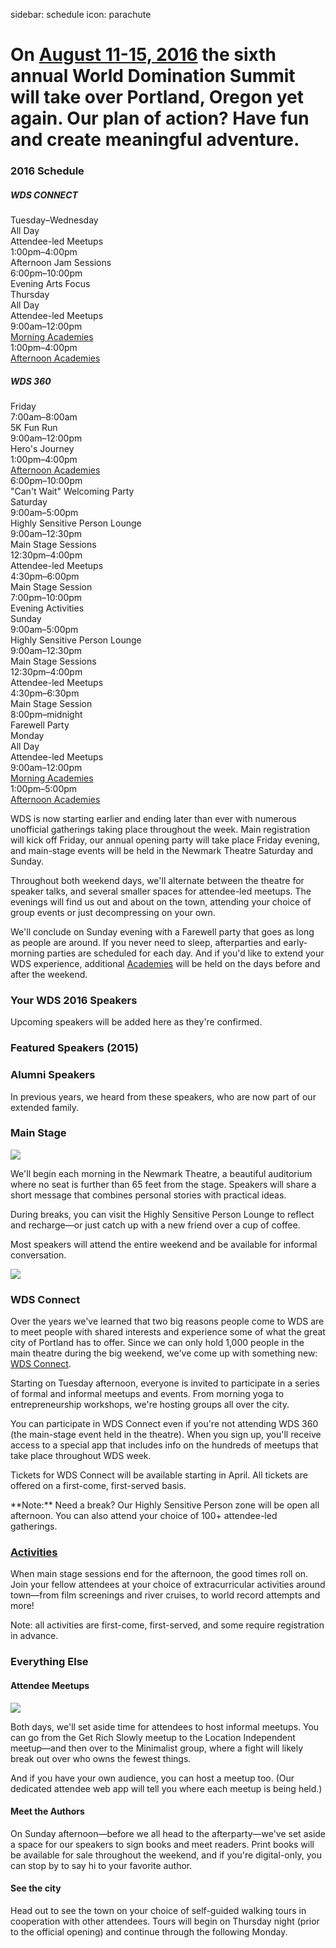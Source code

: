sidebar: schedule
icon: parachute

# On [August 11-15, 2016](/register) the sixth annual World Domination Summit will take over Portland, Oregon yet again. Our plan of action? Have fun and create meaningful adventure.
<div class="main-schedule-box">
	<h3>2016 Schedule</h3>
	<h5>WDS CONNECT</h5>
	<div class="main-schedule-item">
		<div class="main-schedule-day">Tuesday–Wednesday</div>
		<div class="main-schedule-time">All Day</div>
		<div class="main-schedule-descr">Attendee-led Meetups</div>
		<div class="main-schedule-time">1:00pm–4:00pm</div>
		<div class="main-schedule-descr">Afternoon Jam Sessions</div>
		<div class="main-schedule-time">6:00pm–10:00pm</div>
		<div class="main-schedule-descr">Evening Arts Focus</a></div>
	</div>	<div class="main-schedule-item">
		<div class="main-schedule-day">Thursday</div>
		<div class="main-schedule-time">All Day</div>
		<div class="main-schedule-descr">Attendee-led Meetups</div>
		<div class="main-schedule-time">9:00am–12:00pm</div>
		<div class="main-schedule-descr"><a style="color: rgb(35,31,32) !important" href="/academies">Morning Academies</a></div>
		<div class="main-schedule-time">1:00pm–4:00pm</div>
		<div class="main-schedule-descr"><a style="color: rgb(35,31,32) !important" href="/academies">Afternoon Academies</a></div>
	</div>	
	<h5>WDS 360</h5>
	<div class="main-schedule-item">
		<div class="main-schedule-day">Friday</div>
		<div class="main-schedule-time">7:00am–8:00am</div>
		<div class="main-schedule-descr">5K Fun Run</div>
		<div class="main-schedule-time">9:00am–12:00pm</div>
		<div class="main-schedule-descr">Hero's Journey</div>
		<div class="main-schedule-time">1:00pm–4:00pm</div>
		<div class="main-schedule-descr"><a style="color: rgb(35,31,32) !important" href="/academies">Afternoon Academies</a></div>
		<div class="main-schedule-time">6:00pm–10:00pm</div>
		<div class="main-schedule-descr">"Can't Wait" Welcoming Party</div>
	</div>
	<div class="main-schedule-item">
		<div class="main-schedule-day">Saturday</div>
	        <div class="main-schedule-time">9:00am–5:00pm</div>
		<div class="main-schedule-descr">Highly Sensitive Person Lounge</div>
		<div class="main-schedule-time">9:00am–12:30pm</div>
		<div class="main-schedule-descr">Main Stage Sessions</div>
		<div class="main-schedule-time">12:30pm–4:00pm</div>
		<div class="main-schedule-descr">Attendee-led Meetups <br></div>
		<div class="main-schedule-time">4:30pm–6:00pm</div>
		<div class="main-schedule-descr">Main Stage Session</div>
		<div class="main-schedule-time">7:00pm–10:00pm</div>
		<div class="main-schedule-descr">Evening Activities</div>
	</div>
	<div class="main-schedule-item">
		<div class="main-schedule-day">Sunday</div>
		<div class="main-schedule-time">9:00am–5:00pm</div>
		<div class="main-schedule-descr">Highly Sensitive Person Lounge</div>
		<div class="main-schedule-time">9:00am–12:30pm</div>
		<div class="main-schedule-descr">Main Stage Sessions</div>
		<div class="main-schedule-time">12:30pm–4:00pm</div>
		<div class="main-schedule-descr">Attendee-led Meetups</div>
		<div class="main-schedule-time">4:30pm–6:30pm</div>
		<div class="main-schedule-descr">Main Stage Session</div>
		<div class="main-schedule-time">8:00pm–midnight</div>
		<div class="main-schedule-descr">Farewell Party</div>
	</div>
	<div class="main-schedule-item">
		<div class="main-schedule-day">Monday</div>
		<div class="main-schedule-time">All Day</div>
		<div class="main-schedule-descr">Attendee-led Meetups</div>
		<div class="main-schedule-time">9:00am–12:00pm</div>
		<div class="main-schedule-descr"><a style="color: rgb(35,31,32) !important" href="/academies">Morning Academies</a></div>
		<div class="main-schedule-time">1:00pm–5:00pm</div>
		<div class="main-schedule-descr"><a style="color: rgb(35,31,32) !important" href="/academies">Afternoon Academies</a></div>
	</div>
</div>

<p class="intro">WDS is now starting earlier and ending later than ever with numerous unofficial gatherings taking place throughout the week. Main registration will kick off Friday, our annual opening party will take place Friday evening, and main-stage events will be held in the Newmark Theatre Saturday and Sunday.</p>

Throughout both weekend days, we'll alternate between the theatre for speaker talks, and several smaller spaces for attendee-led meetups. The evenings will find us out and about on the town, attending your choice of group events or just decompressing on your own.

We'll conclude on Sunday evening with a Farewell party that goes as long as people are around. If you never need to sleep, afterparties and early-morning parties are scheduled for each day. And if you'd like to extend your WDS experience, additional [Academies](/academies) will be held on the days before and after the weekend.

<div class="line-canvas"></div>

<a name="speakers"></a>

### Your WDS 2016 Speakers

Upcoming speakers will be added here as they're confirmed.

<div class="speaker_list" data-speaker-type="upcoming"></div>

<div class="line-canvas"></div>

### Featured Speakers (2015)

<div class="speaker_list" data-speaker-type="featured"></div>

<div class="line-canvas"></div>

<!-- ### Returning Speakers
These featured speakers from previous years will make a return visit.

<div class="speaker_list" data-speaker-type="returning"></div>


<div class="line-canvas"></div>
-->

### Alumni Speakers
In previous years, we heard from these speakers, who are now part of our extended family.

<div class="speaker_list" data-speaker-type="alumni"></div>

<div class="clear"></div>

<div class="line-canvas"></div>

### Main Stage

<a name="main-stage"></a>

<img src="/images/schedule/schedule-circle-1.png" id="schedule-circle-1"/>

We'll begin each morning in the Newmark Theatre, a beautiful auditorium where no seat is further than 65 feet from the stage. Speakers will share a short message that combines personal stories with practical ideas.

During breaks, you can visit the Highly Sensitive Person Lounge to reflect and recharge—or just catch up with a new friend over a cup of coffee.

Most speakers will attend the entire weekend and be available for informal conversation.

<div class="clear"></div>

<div class="line-canvas"></div>

<img src="/images/schedule/schedule-circle-2.png" id="schedule-circle-2"/>

<h3 class="color-green">WDS Connect</h3>

<a name="wds-connect"></a>

Over the years we've learned that two big reasons people come to WDS are to meet people with shared interests and experience some of what the great city of Portland has to offer. Since we can only hold 1,000 people in the main theatre during the big weekend, we've come up with something new: [WDS Connect](/connect). 

Starting on Tuesday afternoon, everyone is invited to participate in a series of formal and informal meetups and events. From morning yoga to entrepreneurship workshops, we're hosting groups all over the city. 

You can participate in WDS Connect even if you're not attending WDS 360 (the main-stage event held in the theatre). When you sign up, you'll receive access to a special app that includes info on the hundreds of meetups that take place throughout WDS week. 

Tickets for WDS Connect will be available starting in April. All tickets are offered on a first-come, first-served basis. 

<!-- Over the years we've learned that two big reasons people come to WDS is to meet people with shared interests and experience some of what the great city of Portland has to offer. Since the WDS weekend is already a jam-packed affair, we've created **The Portland Experience**, a festival celebrating what makes Portland so great.

We're commandeering a 3-block section of the downtown Park Blocks and taking the best of Portland and bringing it directly to you. Food? Check. Drink? Check? Music, crafts, exercise? Check, check, and check.

Just steps from the Schnitzer you'll be able to connect with friends based on shared interests, and experience a side of the city you might not have seen otherwise.

The path to world domination starts in Portland, so it's about time you got to know the city! -->

<p class="color-green">**Note:** Need a break? Our Highly Sensitive Person zone will be open all afternoon. You can also attend your choice of 100+ attendee-led gatherings.</p>

<div class="line-canvas"></div>

### [Activities](/activities)

When main stage sessions end for the afternoon, the good times roll on. Join your fellow attendees at your choice of extracurricular activities around town—from film screenings and river cruises, to world record attempts and more!

<p class="color-blue">Note: all activities are first-come, first-served, and some require registration in advance.</p>


<div class="line-canvas"></div>

<h3 class="color-orange">Everything Else</h3>

<a name="everything-else"></a>

<h4 class="color-orange">Attendee Meetups</h3>
<img src="/images/schedule/schedule-circle-3.png" id="schedule-circle-3"/>
<p></p>
<p>Both days, we'll set aside time for attendees to host informal meetups. You can go from the Get Rich Slowly meetup to the Location Independent meetup—and then over to the Minimalist group, where a fight will likely break out over who owns the fewest things.</p>
<p>And if you have your own audience, you can host a meetup too. (Our dedicated attendee web app will tell you where each meetup is being held.)</p>

<div class="half-col">
	<h4 class="color-orange">Meet the Authors</h3>
	<p></p>
	<p>On Sunday afternoon—before we all head to the afterparty—we've set aside a space for our speakers to sign books and meet readers. Print books will be available for sale throughout the weekend, and if you're digital-only, you can stop by to say hi to your favorite author.
	</p>
</div>
<div class="half-col">
	<h4 class="color-orange">See the city</h3>
	<p></p>
	<p>Head out to see the town on your choice of self-guided walking tours in cooperation with other attendees. Tours will begin on Thursday night (prior to the official opening) and continue through the following Monday.
	</p>
</div>

<div class="clear"></div>

